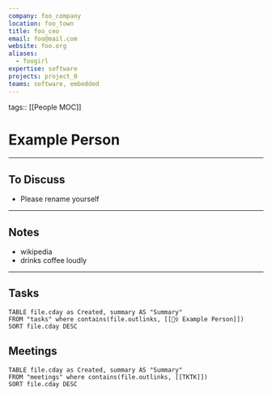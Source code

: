 ```yaml
---
company: foo_company
location: foo_town
title: foo_ceo
email: foo@mail.com
website: foo.org
aliases:
  - foogirl
expertise: software
projects: project_0
teams: software, embedded
---
```

tags:: [[People MOC]]

# Example Person


---
## To Discuss
- Please rename yourself

---
## Notes
- wikipedia
- drinks coffee loudly

---
## Tasks
```dataview
TABLE file.cday as Created, summary AS "Summary"
FROM "tasks" where contains(file.outlinks, [[💁‍♀️ Example Person]])
SORT file.cday DESC
```
## Meetings
```dataview
TABLE file.cday as Created, summary AS "Summary"
FROM "meetings" where contains(file.outlinks, [[TKTK]])
SORT file.cday DESC
```

